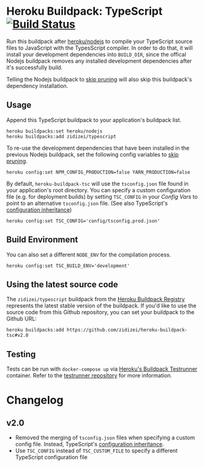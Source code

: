 # Heroku Buildpack: TypeScript [![Build Status](https://travis-ci.org/zidizei/heroku-buildpack-tsc.svg?branch=master)](https://travis-ci.org/zidizei/heroku-buildpack-tsc)

Run this buildpack after [heroku/nodejs](https://github.com/heroku/heroku-buildpack-nodejs) to compile your TypeScript source files to JavaScript with the TypesScript compiler. In order to do that, it will install your development dependencies into `BUILD_DIR`, since the offical Nodejs buildpack removes any installed development dependencies after it's successfully build.

Telling the Nodejs buildpack to [skip pruning](https://devcenter.heroku.com/articles/nodejs-support#skip-pruning) will also skip this buildpack's dependency installation.

## Usage

Append this TypeScript buildpack to your application's buildpack list.

```
heroku buildpacks:set heroku/nodejs
heroku buildpacks:add zidizei/typescript
```

To re-use the development dependencies that have been installed in the previous Nodejs buildpack, set the following config variables to [skip pruning](https://devcenter.heroku.com/articles/nodejs-support#skip-pruning).

```
heroku config:set NPM_CONFIG_PRODUCTION=false YARN_PRODUCTION=false
```

By default, `heroku-buildpack-tsc` will use the `tsconfig.json` file found in your application's root directory. You can specify a custom configuration file (e.g. for deployment builds) by setting `TSC_CONFIG` in your *Config Vars* to point to an alternative `tsconfig.json` file. (See also TypeScript's [configuration inheritance](https://www.typescriptlang.org/docs/handbook/tsconfig-json.html))

```
heroku config:set TSC_CONFIG='config/tsconfig.prod.json'
```

## Build Environment

You can also set a different `NODE_ENV` for the compilation process.

```
heroku config:set TSC_BUILD_ENV='development'
```

## Using the latest source code

The `zidizei/typescript` buildpack from the [Heroku Buildpack Registry](https://devcenter.heroku.com/articles/buildpack-registry) represents the latest stable version of the buildpack. If you'd like to use the source code from this Github repository, you can set your buildpack to the Github URL:

```
heroku buildpacks:add https://github.com/zidizei/heroku-buildpack-tsc#v2.0
```

## Testing

Tests can be run with `docker-compose up` via [Heroku's Buildpack Testrunner](https://hub.docker.com/r/heroku/buildpack-testrunner/) container. Refer to the [testrunner repository](https://github.com/heroku/heroku-buildpack-testrunner) for more information.

# Changelog

## v2.0
- Removed the merging of `tsconfig.json` files when specifying a custom config file. Instead, TypeScript's [configuration inheritance](https://www.typescriptlang.org/docs/handbook/tsconfig-json.html).
- Use `TSC_CONFIG` instead of `TSC_CUSTOM_FILE` to specify a different TypeScript configuration file
